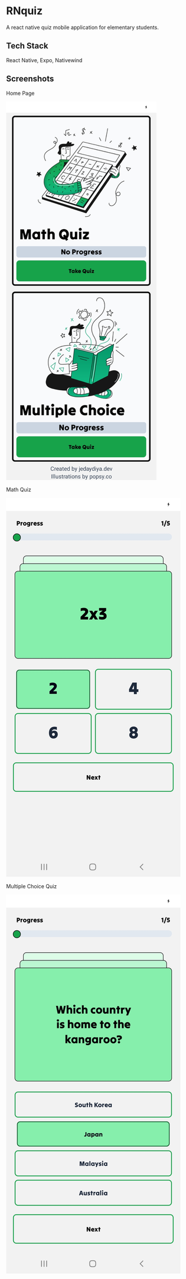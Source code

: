 # RNquiz

A react native quiz mobile application for elementary students.
## Tech Stack
React Native, Expo, Nativewind






## Screenshots

Home Page

![Homepage](https://github.com/jedaydiya/RNQuiz/blob/master/Screenshot_20240109-112713_RNQuiz.jpg?raw=true)

Math Quiz 

![QuizPage](https://github.com/jedaydiya/RNQuiz/blob/master/Screenshot_20240109-112726_RNQuiz.jpg?raw=true)

Multiple Choice Quiz

![QuizPage](https://github.com/jedaydiya/RNQuiz/blob/master/Screenshot_20240109-112738_RNQuiz.jpg?raw=true)
